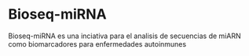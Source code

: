 # Bioseq-miRNA
Bioseq-miRNA es una inciativa para el analisis de secuencias de miARN como biomarcadores para enfermedades autoinmunes
